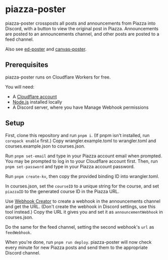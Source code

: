 # piazza-poster

piazza-poster crossposts all posts and announcements from Piazza into Discord, with a button to view the original post in Piazza. Announcements are posted to an announcements channel, and other posts are posted to a feed channel.

Also see [ed-poster](https://github.com/advaith1/ed-poster) and [canvas-poster](https://github.com/advaith1/canvas-poster).

## Prerequisites

piazza-poster runs on Cloudflare Workers for free.

You will need:
* A [Cloudflare account](https://dash.cloudflare.com/sign-up)
* [Node.js](https://nodejs.org/en) installed locally
* A Discord server, where you have Manage Webhook permissions

## Setup

First, clone this repository and run `pnpm i`. (If pnpm isn't installed, run `corepack enable` first.) Copy wrangler.example.toml to wrangler.toml and courses.example.json to courses.json.

Run `pnpm set-email` and type in your Piazza account email when prompted. You may be prompted to log in to your Cloudflare account first. Then, run `pnpm set-password` and type in your Piazza account password.

Run `pnpm create-kv`, then copy the provided binding ID into wrangler.toml.

In courses.json, set the `courseID` to a unique string for the course, and set `piazzaID` to the generated course ID in the Piazza URL.

Use [Webhook Creator](https://webhook-creator.advaith.workers.dev) to create a webhook in the announcements channel and get the URL. (Don't create the webhook in Discord settings, use this tool instead.) Copy the URL it gives you and set it as `announcementWebhook` in courses.json.

Do the same for the feed channel, setting the second webhook's `url` as `feedWebhook`.

When you're done, run `pnpm run deploy`. piazza-poster will now check every minute for new Piazza posts and send them to the appropriate Discord channel.
